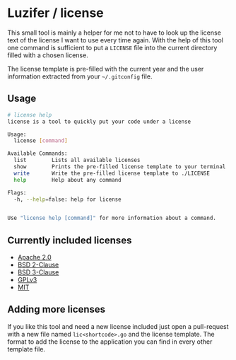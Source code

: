 # Luzifer / license

This small tool is mainly a helper for me not to have to look up the license text of the license I want to use every time again. With the help of this tool one command is sufficient to put a `LICENSE` file into the current directory filled with a chosen license.

The license template is pre-filled with the current year and the user information extracted from your `~/.gitconfig` file.

## Usage

```bash
# license help
license is a tool to quickly put your code under a license

Usage:
  license [command]

Available Commands:
  list        Lists all available licenses
  show        Prints the pre-filled license template to your terminal
  write       Write the pre-filled license template to ./LICENSE
  help        Help about any command

Flags:
  -h, --help=false: help for license


Use "license help [command]" for more information about a command.
```

## Currently included licenses

- [Apache 2.0](https://www.apache.org/licenses/LICENSE-2.0)
- [BSD 2-Clause](http://opensource.org/licenses/BSD-2-Clause)
- [BSD 3-Clause](http://opensource.org/licenses/BSD-3-Clause)
- [GPLv3](http://www.gnu.org/licenses/gpl-3.0.en.html)
- [MIT](http://opensource.org/licenses/mit-license.html)

## Adding more licenses

If you like this tool and need a new license included just open a pull-request with a new file named `lic<shortcode>.go` and the license template. The format to add the license to the application you can find in every other template file.
